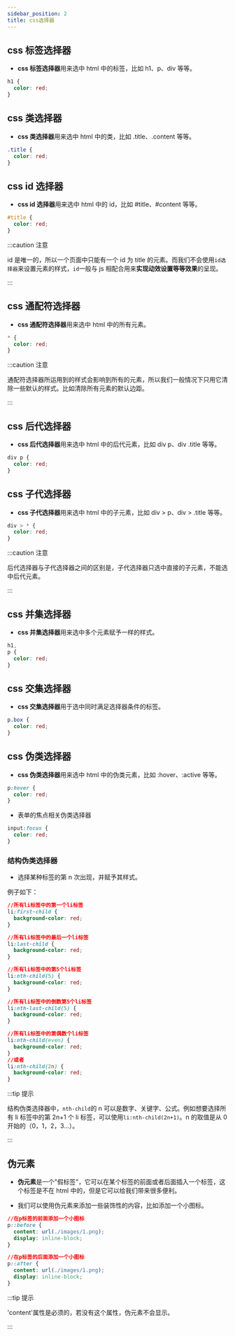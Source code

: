 ```yaml
---
sidebar_position: 2
title: css选择器
---
```


## css 标签选择器

- **css 标签选择器**用来选中 html 中的标签，比如 h1、p、div 等等。

```css title="改变所有 h1 标签的字体颜色为红色"
h1 {
  color: red;
}
```

## css 类选择器

- **css 类选择器**用来选中 html 中的类，比如 .title、.content 等等。

```css title="改变所有类为 title 的元素的字体颜色为红色"
.title {
  color: red;
}
```

## css id 选择器

- **css id 选择器**用来选中 html 中的 id，比如 #title、#content 等等。

```css title="改变 id 为 title 的元素的字体颜色为红色"
#title {
  color: red;
}
```

:::caution 注意

id 是唯一的，所以一个页面中只能有一个 id 为 title 的元素。而我们不会使用`id选择器`来设置元素的样式，`id`一般与 js 相配合用来**实现动效设置等等效果**的呈现。

:::

## css 通配符选择器

- **css 通配符选择器**用来选中 html 中的所有元素。

```css title="改变所有元素的字体颜色为红色"
* {
  color: red;
}
```

:::caution 注意

通配符选择器所运用到的样式会影响到所有的元素，所以我们一般情况下只用它清除一些默认的样式。比如清除所有元素的默认边距。

:::

## css 后代选择器

- **css 后代选择器**用来选中 html 中的后代元素，比如 div p、div .title 等等。

```css title="改变所有 div 的后代 p 元素的字体颜色为红色"
div p {
  color: red;
}
```

## css 子代选择器

- **css 子代选择器**用来选中 html 中的子元素，比如 div > p、div > .title 等等。

```css title="改变所有 div 的子元素的字体颜色为红色"
div > * {
  color: red;
}
```

:::caution 注意

后代选择器与子代选择器之间的区别是，子代选择器只选中直接的子元素，不能选中后代元素。

:::

## css 并集选择器

- **css 并集选择器**用来选中多个元素赋予一样的样式。

```css title="改变所有 h1 和 p 的字体颜色为红色"
h1,
p {
  color: red;
}
```

## css 交集选择器

- **css 交集选择器**用于选中同时满足选择器条件的标签。

```css title="改变一个拥有box类的p标签内的字体颜色为红色"
p.box {
  color: red;
}
```

## css 伪类选择器

- **css 伪类选择器**用来选中 html 中的伪类元素，比如 :hover、:active 等等。

```css title="改变鼠标悬浮在 p 标签上时的字体颜色为红色"
p:hover {
  color: red;
}
```

- 表单的焦点相关伪类选择器

```css title="改变鼠标悬浮在 input 标签上时的字体颜色为红色"
input:focus {
  color: red;
}
```

### 结构伪类选择器

- 选择某种标签的第 n 次出现，并赋予其样式。

例子如下：

```css
//所有li标签中的第一个li标签
li:first-child {
  background-color: red;
}

//所有li标签中的最后一个li标签
li:last-child {
  background-color: red;
}

//所有li标签中的第5个li标签
li:nth-child(5) {
  background-color: red;
}

//所有li标签中的倒数第5个li标签
li:nth-last-child(5) {
  background-color: red;
}

//所有li标签中的第偶数个li标签
li:nth-child(even) {
  background-color: red;
}
//或者
li:nth-child(2n) {
  background-color: red;
}
```

:::tip 提示

结构伪类选择器中，`nth-child`的 n 可以是数字、关键字、公式。例如想要选择所有 li 标签中的第 2n+1 个 li 标签，可以使用`li:nth-child(2n+1)`。n 的取值是从 0 开始的（0，1，2，3...）。

:::

## 伪元素

- **伪元素**是一个"假标签"，它可以在某个标签的前面或者后面插入一个标签，这个标签是不在 html 中的，但是它可以给我们带来很多便利。

- 我们可以使用伪元素来添加一些装饰性的内容，比如添加一个小图标。

```css
//在p标签的前面添加一个小图标
p::before {
  content: url(./images/1.png);
  display: inline-block;
}

//在p标签的后面添加一个小图标
p::after {
  content: url(./images/1.png);
  display: inline-block;
}
```

:::tip 提示

'content'属性是必须的，若没有这个属性，伪元素不会显示。

:::
